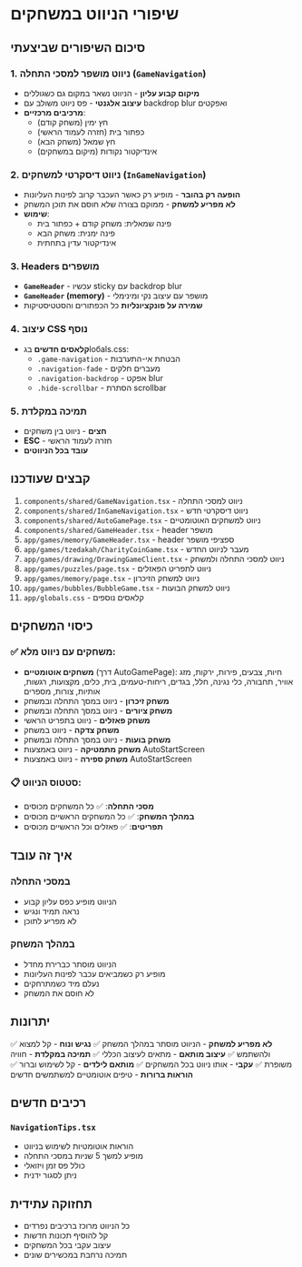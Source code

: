 # שיפורי הניווט במשחקים

## סיכום השיפורים שביצעתי

### 1. ניווט מושפר למסכי התחלה (`GameNavigation`)
- **מיקום קבוע עליון** - הניווט נשאר במקום גם כשגוללים
- **עיצוב אלגנטי** - פס ניווט משולב עם backdrop blur ואפקטים
- **מרכיבים מרכזיים**:
  - חץ ימין (משחק קודם)
  - כפתור בית (חזרה לעמוד הראשי)
  - חץ שמאל (משחק הבא)
  - אינדיקטור נקודות (מיקום במשחקים)

### 2. ניווט דיסקרטי למשחקים (`InGameNavigation`)
- **הופעה רק בהובר** - מופיע רק כאשר העכבר קרוב לפינות העליונות
- **לא מפריע למשחק** - ממוקם בצורה שלא חוסם את תוכן המשחק
- **שימוש**:
  - פינה שמאלית: משחק קודם + כפתור בית
  - פינה ימנית: משחק הבא
  - אינדיקטור עדין בתחתית

### 3. Headers מושפרים
- **`GameHeader`** - עכשיו sticky עם backdrop blur
- **`GameHeader` (memory)** - מושפר עם עיצוב נקי ומינימלי
- **שמירה על פונקציונליות** כל הכפתורים והסטטיסטיקות

### 4. עיצוב CSS נוסף
- **קלאסים חדשים** בגlобals.css:
  - `.game-navigation` - הבטחת אי-התערבות
  - `.navigation-fade` - מעברים חלקים
  - `.navigation-backdrop` - אפקט blur
  - `.hide-scrollbar` - הסתרת scrollbar

### 5. תמיכה במקלדת
- **חצים** - ניווט בין משחקים
- **ESC** - חזרה לעמוד הראשי
- **עובד בכל הניווטים**

## קבצים שעודכנו

1. `components/shared/GameNavigation.tsx` - ניווט למסכי התחלה
2. `components/shared/InGameNavigation.tsx` - ניווט דיסקרטי חדש
3. `components/shared/AutoGamePage.tsx` - ניווט למשחקים האוטומטיים
4. `components/shared/GameHeader.tsx` - header מושפר
5. `app/games/memory/GameHeader.tsx` - header ספציפי מושפר
6. `app/games/tzedakah/CharityCoinGame.tsx` - מעבר לניווט החדש
7. `app/games/drawing/DrawingGameClient.tsx` - ניווט למסכי התחלה ולמשחק
8. `app/games/puzzles/page.tsx` - ניווט לתפריט הפאזלים
9. `app/games/memory/page.tsx` - ניווט למשחק הזיכרון
10. `app/games/bubbles/BubbleGame.tsx` - ניווט למשחק הבועות
11. `app/globals.css` - קלאסים נוספים

## כיסוי המשחקים

### ✅ משחקים עם ניווט מלא:
- **משחקים אוטומטיים** (דרך AutoGamePage): חיות, צבעים, פירות, ירקות, מזג אוויר, תחבורה, כלי נגינה, חלל, בגדים, ריחות-טעמים, בית, כלים, מקצועות, רגשות, אותיות, צורות, מספרים
- **משחק זיכרון** - ניווט במסך התחלה ובמשחק
- **משחק ציורים** - ניווט במסך התחלה ובמשחק  
- **משחק פאזלים** - ניווט בתפריט הראשי
- **משחק צדקה** - ניווט במשחק
- **משחק בועות** - ניווט במסך התחלה ובמשחק
- **משחק מתמטיקה** - ניווט באמצעות AutoStartScreen
- **משחק ספירה** - ניווט באמצעות AutoStartScreen

### 📋 סטטוס הניווט:
- **מסכי התחלה**: ✅ כל המשחקים מכוסים
- **במהלך המשחק**: ✅ כל המשחקים הראשיים מכוסים
- **תפריטים**: ✅ פאזלים וכל הראשיים מכוסים

## איך זה עובד

### במסכי התחלה
- הניווט מופיע כפס עליון קבוע
- נראה תמיד ונגיש
- לא מפריע לתוכן

### במהלך המשחק
- הניווט מוסתר כברירת מחדל
- מופיע רק כשמביאים עכבר לפינות העליונות
- נעלם מיד כשמתרחקים
- לא חוסם את המשחק

## יתרונות

✅ **לא מפריע למשחק** - הניווט מוסתר במהלך המשחק
✅ **נגיש ונוח** - קל למצוא ולהשתמש
✅ **עיצוב מותאם** - מתאים לעיצוב הכללי
✅ **תמיכה במקלדת** - חוויה משופרת
✅ **עקבי** - אותו ניווט בכל המשחקים
✅ **מותאם לילדים** - קל לשימוש וברור
✅ **הוראות ברורות** - טיפים אוטומטיים למשתמשים חדשים

## רכיבים חדשים

### `NavigationTips.tsx`
- הוראות אוטומטיות לשימוש בניווט
- מופיע למשך 5 שניות במסכי התחלה
- כולל פס זמן ויזואלי
- ניתן לסגור ידנית

## תחזוקה עתידית

- כל הניווט מרוכז ברכיבים נפרדים
- קל להוסיף תכונות חדשות
- עיצוב עקבי בכל המשחקים
- תמיכה נרחבת במכשירים שונים
